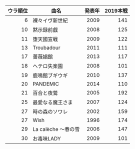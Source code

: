 ウラ順位|曲名|発表年|2019本戦
---:|---|---:|---:
6|裸々イヴ新世紀|2009|141
10|黙示録前戯|2008|125
11|堕天國宣戦|2009|122
13|Troubadour|2011|111
17|薔薇娼館|2013|117
18|ヘテロ失楽園|2008|101
19|鹿鳴館ブギウギ|2010|137
20|PANDEMIC|2014|110
21|百合と夜鶯|2005|192
25|最愛なる魔王さま|2007|124
27|時の森のソワレ|2002|159
27|Wish|1996|174
29|La calèche ～春の雪|2006|147
30|お毒味LADY|2009|101
